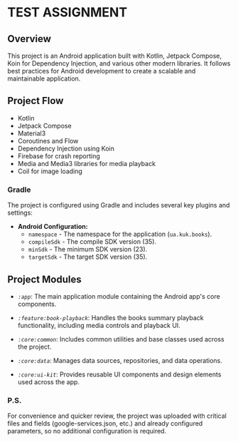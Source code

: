 # TEST ASSIGNMENT

## Overview
This project is an Android application built with Kotlin, Jetpack Compose, Koin for Dependency Injection, and various other modern libraries. It follows best practices for Android development to create a scalable and maintainable application.

## Project Flow
- Kotlin
- Jetpack Compose
- Material3
- Coroutines and Flow
- Dependency Injection using Koin
- Firebase for crash reporting
- Media and Media3 libraries for media playback
- Coil for image loading

### Gradle

The project is configured using Gradle and includes several key plugins and settings:
- **Android Configuration:**
    - `namespace` - The namespace for the application (`ua.kuk.books`).
    - `compileSdk` - The compile SDK version (35).
    - `minSdk` - The minimum SDK version (23).
    - `targetSdk` - The target SDK version (35).

## Project Modules

- *`:app`*: The main application module containing the Android app's core components.

- *`:feature:book-playback`*: Handles the books summary playback functionality, including media controls and playback UI.

- *`:core:common`*: Includes common utilities and base classes used across the project.

- *`:core:data`*: Manages data sources, repositories, and data operations.

- *`:core:ui-kit`*: Provides reusable UI components and design elements used across the app.

### P.S.
For convenience and quicker review, the project was uploaded with critical files and fields (google-services.json, etc.) and already configured parameters, so no additional configuration is required.

